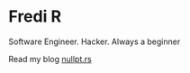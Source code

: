 # Fredi R
Software Engineer. Hacker. Always a beginner

Read my blog [nullpt.rs](https://nullpt.rs)
